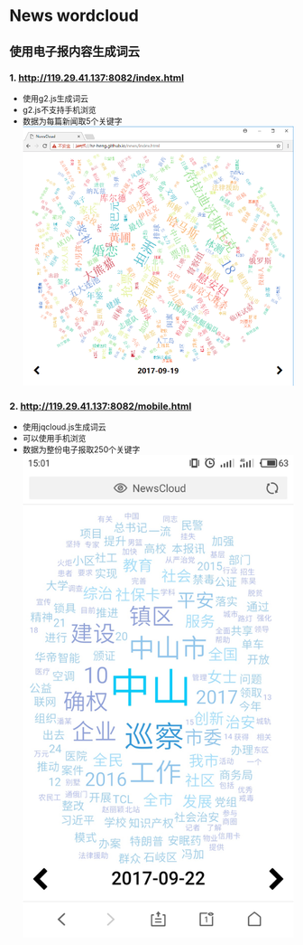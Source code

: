 # News wordcloud
## 使用电子报内容生成词云

### 1. http://119.29.41.137:8082/index.html  
- 使用g2.js生成词云
- g2.js不支持手机浏览
- 数据为每篇新闻取5个关键字
![screenshot_1](https://github.com/hz-heng/news/blob/master/Screenshots/screenshot_1.png)

### 2. http://119.29.41.137:8082/mobile.html
- 使用jqcloud.js生成词云
- 可以使用手机浏览
- 数据为整份电子报取250个关键字
![screenshot_2](https://github.com/hz-heng/news/blob/master/Screenshots/screenshot_2.jpg)
